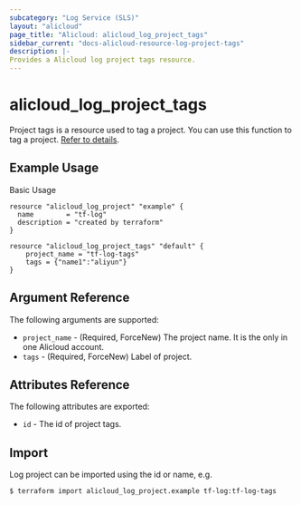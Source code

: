 ```yaml
---
subcategory: "Log Service (SLS)"
layout: "alicloud"
page_title: "Alicloud: alicloud_log_project_tags"
sidebar_current: "docs-alicloud-resource-log-project-tags"
description: |-
Provides a Alicloud log project tags resource.
---
```


# alicloud\_log\_project\_tags
Project tags is a resource used to tag a project. You can use this function to tag a project.
[Refer to details](https://www.alibabacloud.com/help/doc-detail/48873.htm).

## Example Usage

Basic Usage

```
resource "alicloud_log_project" "example" {
  name        = "tf-log"
  description = "created by terraform"
}

resource "alicloud_log_project_tags" "default" {
    project_name = "tf-log-tags"
    tags = {"name1":"aliyun"}
}

```


## Argument Reference

The following arguments are supported:

* `project_name` - (Required, ForceNew) The project name. It is the only in one Alicloud account.
* `tags` - (Required, ForceNew) Label of project.

## Attributes Reference

The following attributes are exported:

* `id` - The id of project tags.


## Import

Log project can be imported using the id or name, e.g.

```
$ terraform import alicloud_log_project.example tf-log:tf-log-tags
```
